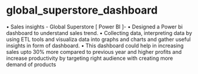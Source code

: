 # global_superstore_dashboard
•	Sales insights - Global Superstore [ Power BI ]-
•	Designed a Power bi dashboard to understand sales trend.
•	Collecting data, interpreting data by using ETL tools and visualiza data into graphs and charts and gather useful insights in form of dashboard.
•	This dashboard could help in increasing sales upto 30% more compared to previous year and higher profits and increase productivity by targeting right audience with creating more demand of products
